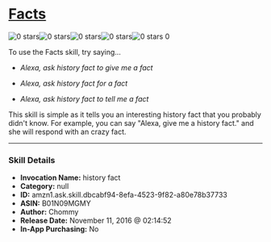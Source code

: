 # [Facts](http://alexa.amazon.com/#skills/amzn1.ask.skill.dbcabf94-8efa-4523-9f82-a80e78b37733)
![0 stars](../../images/ic_star_border_black_18dp_1x.png)![0 stars](../../images/ic_star_border_black_18dp_1x.png)![0 stars](../../images/ic_star_border_black_18dp_1x.png)![0 stars](../../images/ic_star_border_black_18dp_1x.png)![0 stars](../../images/ic_star_border_black_18dp_1x.png) 0

To use the Facts skill, try saying...

* *Alexa, ask history fact to give me a fact*

* *Alexa, ask history fact for a fact*

* *Alexa, ask history fact to tell me a fact*

This skill is simple as it tells you an interesting history fact that you probably didn't know. For example, you can say "Alexa, give me a history fact." and she will respond with an crazy fact.

***

### Skill Details

* **Invocation Name:** history fact
* **Category:** null
* **ID:** amzn1.ask.skill.dbcabf94-8efa-4523-9f82-a80e78b37733
* **ASIN:** B01N09MGMY
* **Author:** Chommy
* **Release Date:** November 11, 2016 @ 02:14:52
* **In-App Purchasing:** No
